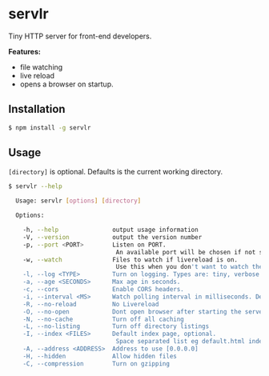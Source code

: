 # servlr

Tiny HTTP server for front-end developers.

**Features:**

* file watching
* live reload
* opens a browser on startup.

## Installation

```sh
$ npm install -g servlr
```

## Usage

`[directory]` is optional. Defaults is the current working directory.

```sh
$ servlr --help

  Usage: servlr [options] [directory]

  Options:

    -h, --help               output usage information
    -V, --version            output the version number
    -p, --port <PORT>        Listen on PORT.
                              An available port will be chosen if not specified.
    -w, --watch              Files to watch if livereload is on. 
                              Use this when you don't want to watch the whole root directory.
    -l, --log <TYPE>         Turn on logging. Types are: tiny, verbose
    -a, --age <SECONDS>      Max age in seconds.
    -c, --cors               Enable CORS headers.
    -i, --interval <MS>      Watch polling interval in milliseconds. Default 500.
    -R, --no-reload          No Livereload
    -O, --no-open            Dont open browser after starting the server
    -N, --no-cache           Turn off all caching
    -L, --no-listing         Turn off directory listings
    -I, --index <FILES>      Default index page, optional.
                              Space separated list eg default.html index.html.
    -A, --address <ADDRESS>  Address to use [0.0.0.0]
    -H, --hidden             Allow hidden files
    -C, --compression        Turn on gzipping

```
